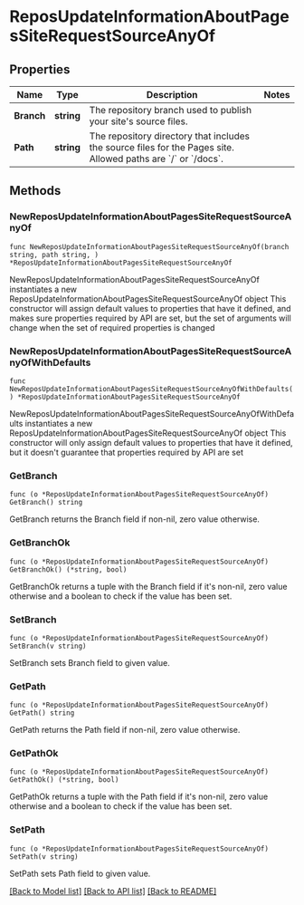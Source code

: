 # ReposUpdateInformationAboutPagesSiteRequestSourceAnyOf

## Properties

Name | Type | Description | Notes
------------ | ------------- | ------------- | -------------
**Branch** | **string** | The repository branch used to publish your site&#39;s source files. | 
**Path** | **string** | The repository directory that includes the source files for the Pages site. Allowed paths are &#x60;/&#x60; or &#x60;/docs&#x60;. | 

## Methods

### NewReposUpdateInformationAboutPagesSiteRequestSourceAnyOf

`func NewReposUpdateInformationAboutPagesSiteRequestSourceAnyOf(branch string, path string, ) *ReposUpdateInformationAboutPagesSiteRequestSourceAnyOf`

NewReposUpdateInformationAboutPagesSiteRequestSourceAnyOf instantiates a new ReposUpdateInformationAboutPagesSiteRequestSourceAnyOf object
This constructor will assign default values to properties that have it defined,
and makes sure properties required by API are set, but the set of arguments
will change when the set of required properties is changed

### NewReposUpdateInformationAboutPagesSiteRequestSourceAnyOfWithDefaults

`func NewReposUpdateInformationAboutPagesSiteRequestSourceAnyOfWithDefaults() *ReposUpdateInformationAboutPagesSiteRequestSourceAnyOf`

NewReposUpdateInformationAboutPagesSiteRequestSourceAnyOfWithDefaults instantiates a new ReposUpdateInformationAboutPagesSiteRequestSourceAnyOf object
This constructor will only assign default values to properties that have it defined,
but it doesn't guarantee that properties required by API are set

### GetBranch

`func (o *ReposUpdateInformationAboutPagesSiteRequestSourceAnyOf) GetBranch() string`

GetBranch returns the Branch field if non-nil, zero value otherwise.

### GetBranchOk

`func (o *ReposUpdateInformationAboutPagesSiteRequestSourceAnyOf) GetBranchOk() (*string, bool)`

GetBranchOk returns a tuple with the Branch field if it's non-nil, zero value otherwise
and a boolean to check if the value has been set.

### SetBranch

`func (o *ReposUpdateInformationAboutPagesSiteRequestSourceAnyOf) SetBranch(v string)`

SetBranch sets Branch field to given value.


### GetPath

`func (o *ReposUpdateInformationAboutPagesSiteRequestSourceAnyOf) GetPath() string`

GetPath returns the Path field if non-nil, zero value otherwise.

### GetPathOk

`func (o *ReposUpdateInformationAboutPagesSiteRequestSourceAnyOf) GetPathOk() (*string, bool)`

GetPathOk returns a tuple with the Path field if it's non-nil, zero value otherwise
and a boolean to check if the value has been set.

### SetPath

`func (o *ReposUpdateInformationAboutPagesSiteRequestSourceAnyOf) SetPath(v string)`

SetPath sets Path field to given value.



[[Back to Model list]](../README.md#documentation-for-models) [[Back to API list]](../README.md#documentation-for-api-endpoints) [[Back to README]](../README.md)


